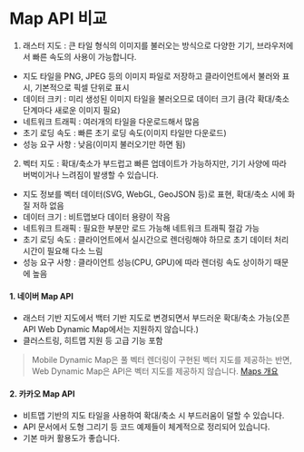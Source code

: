# Map API 비교

1. 래스터 지도 : 큰 타일 형식의 이미지를 불러오는 방식으로 다양한 기기, 브라우저에서 빠른 속도의 사용이 가능합니다.

- 지도 타일을 PNG, JPEG 등의 이미지 파일로 저장하고 클라이언트에서 불러와 표시, 기본적으로 픽셀 단위로 표시
- 데이터 크키 : 미리 생성된 이미지 타일을 불러오므로 데이터 크기 큼(각 확대/축소 단계마다 새로운 이미지 필요)
- 네트워크 트래픽 : 여러개의 타일을 다운로드해서 많음
- 초기 로딩 속도 : 빠른 초기 로딩 속도(이미지 타일만 다운로드)
- 성능 요구 사항 : 낮음(이미지 불러오기만 하면 됨)

2. 벡터 지도 : 확대/축소가 부드럽고 빠른 업데이트가 가능하지만, 기기 사양에 따라 버벅이거나 느려짐이 발생할 수 있습니다.

- 지도 정보를 벡터 데이터(SVG, WebGL, GeoJSON 등)로 표현, 확대/축소 시에 화질 저하 없음
- 데이터 크기 : 비트맵보다 데이터 용량이 작음
- 네트워크 트래픽 : 필요한 부분만 로드 가능해 네트워크 트래픽 절감 가능
- 초기 로딩 속도 : 클라이언트에서 실시간으로 렌더링해야 하므로 초기 데이터 처리 시간이 필요해 다소 느림
- 성능 요구 사항 : 클라이언트 성능(CPU, GPU)에 따라 렌더링 속도 상이하기 때문에 높음

#### 1. 네이버 Map API

- 래스터 기반 지도에서 백터 기반 지도로 변경되면서 부드러운 확대/축소 가능(오픈 API Web Dynamic Map에서는 지원하지 않습니다.)
- 클러스트링, 히트맵 지원 등 고급 기능 포함

> Mobile Dynamic Map은 풀 벡터 렌더링이 구현된 벡터 지도를 제공하는 반면, Web Dynamic Map은 API은 벡터 지도를 제공하지 않습니다.
> [Maps 개요](https://guide.ncloud-docs.com/docs/maps-overview)

#### 2. 카카오 Map API

- 비트맵 기반의 지도 타일을 사용하여 확대/축소 시 부드러움이 덜할 수 있습니다.
- API 문서에서 도형 그리기 등 코드 예제들이 체계적으로 정리되어 있습니다.
- 기본 마커 활용도가 좋습니다.
